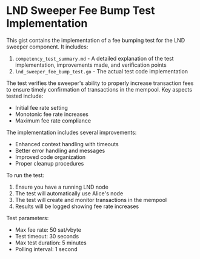 # LND Sweeper Fee Bump Test Implementation

This gist contains the implementation of a fee bumping test for the LND sweeper component. It includes:

1. `competency_test_summary.md` - A detailed explanation of the test implementation, improvements made, and verification points
2. `lnd_sweeper_fee_bump_test.go` - The actual test code implementation

The test verifies the sweeper's ability to properly increase transaction fees to ensure timely confirmation of transactions in the mempool. Key aspects tested include:
- Initial fee rate setting
- Monotonic fee rate increases
- Maximum fee rate compliance

The implementation includes several improvements:
- Enhanced context handling with timeouts
- Better error handling and messages
- Improved code organization
- Proper cleanup procedures

To run the test:
1. Ensure you have a running LND node
2. The test will automatically use Alice's node
3. The test will create and monitor transactions in the mempool
4. Results will be logged showing fee rate increases

Test parameters:
- Max fee rate: 50 sat/vbyte
- Test timeout: 30 seconds
- Max test duration: 5 minutes
- Polling interval: 1 second 
